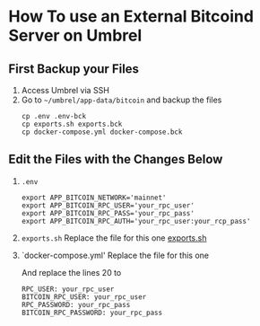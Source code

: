 # How To use an External Bitcoind Server on Umbrel

## First Backup your Files
1. Access Umbrel via SSH
2. Go to `~/umbrel/app-data/bitcoin` and backup the files
   ```
   cp .env .env-bck
   cp exports.sh exports.bck
   cp docker-compose.yml docker-compose.bck
## Edit the Files with the Changes Below
1. `.env`
   ```
   export APP_BITCOIN_NETWORK='mainnet'
   export APP_BITCOIN_RPC_USER='your_rpc_user'
   export APP_BITCOIN_RPC_PASS='your_rpc_pass'
   export APP_BITCOIN_RPC_AUTH='your_rpc_user:your_rcp_pass'

2. `exports.sh`
   Replace the file for this one
   [exports.sh](https://github.com/jvxis/nr-tools/blob/main/external_bitcoin/exports.sh)

3. `docker-compose.yml'
   Replace the file for this one

   And replace the lines 20 to
   ```
   RPC_USER: your_rpc_user
   BITCOIN_RPC_USER: your_rpc_user
   RPC_PASSWORD: your_rpc_pass
   BITCOIN_RPC_PASSWORD: your_rpc_pass


